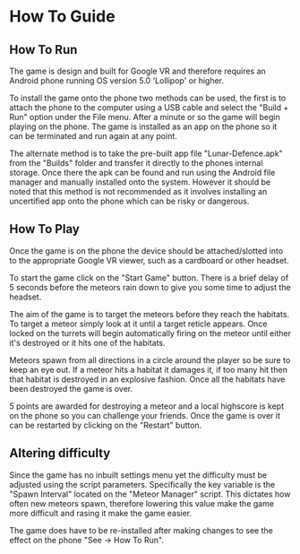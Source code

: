 # How To Guide

## How To Run

The game is design and built for Google VR and therefore requires an Android phone running OS version 5.0 'Lollipop' or higher.

To install the game onto the phone two methods can be used, the first is to attach the phone to the computer using a USB cable and select the "Build + Run" option under the File menu. After a minute or so the game will begin playing on the phone. The game is installed as an app on the phone so it can be terminated and run again at any point.

The alternate method is to take the pre-built app file "Lunar-Defence.apk" from the "Builds" folder and transfer it directly to the phones internal storage. Once there the apk can be found and run using the Android file manager and manually installed onto the system. However it should be noted that this method is not recommended as it involves installing an uncertified app onto the phone which can be risky or dangerous.

## How To Play

Once the game is on the phone the device should be attached/slotted into to the appropriate Google VR viewer, such as a cardboard or other headset.

To start the game click on the "Start Game" button. There is a brief delay of 5 seconds before the meteors rain down to give you some time to adjust the headset.

The aim of the game is to target the meteors before they reach the habitats. To target a meteor simply look at it until a target reticle appears. Once locked on the turrets will begin automatically firing on the meteor until either it's destroyed or it hits one of the habitats.

Meteors spawn from all directions in a circle around the player so be sure to keep an eye out. If a meteor hits a habitat it damages it, if too many hit then that habitat is destroyed in an explosive fashion. Once all the habitats have been destroyed the game is over.

5 points are awarded for destroying a meteor and a local highscore is kept on the phone so you can challenge your friends. Once the game is over it can be restarted by clicking on the "Restart" button.

## Altering difficulty

Since the game has no inbuilt settings menu yet the difficulty must be adjusted using the script parameters. Specifically the key variable is the "Spawn Interval" located on the "Meteor Manager" script. This dictates how often new meteors spawn, therefore lowering this value make the game more difficult and rasing it make the game easier.

The game does have to be re-installed after making changes to see the effect on the phone "See -> How To Run".
